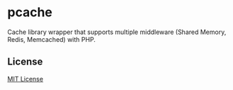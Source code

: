 pcache
==========
Cache library wrapper that supports multiple middleware (Shared Memory, Redis, Memcached) with PHP.

## License
[MIT License](LICENSE)
